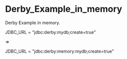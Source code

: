 # Derby_Example_in_memory
Derby Example in memory.

JDBC_URL = "jdbc:derby:mydb;create=true"

=>

JDBC_URL = "jdbc:derby:memory:mydb;create=true"
